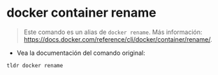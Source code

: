 # docker container rename

> Este comando es un alias de `docker rename`.
> Más información: <https://docs.docker.com/reference/cli/docker/container/rename/>.

- Vea la documentación del comando original:

`tldr docker rename`
